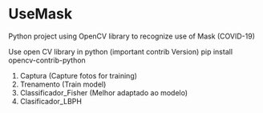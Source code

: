 # UseMask
Python project using OpenCV library to recognize use of Mask (COVID-19)

Use open CV library in python (important contrib Version)
pip install opencv-contrib-python

1. Captura (Capture fotos for training)
2. Trenamento (Train model)
3. Classificador_Fisher (Melhor adaptado ao modelo)
4. Clasificador_LBPH
